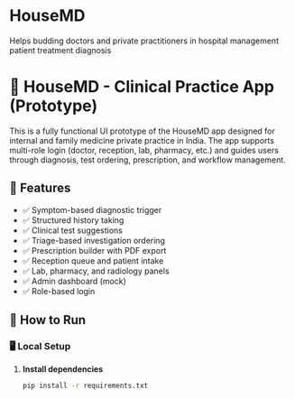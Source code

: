 # HouseMD
Helps budding doctors and private practitioners in hospital management patient treatment diagnosis 
# 🏥 HouseMD - Clinical Practice App (Prototype)

This is a fully functional UI prototype of the HouseMD app designed for internal and family medicine private practice in India. The app supports multi-role login (doctor, reception, lab, pharmacy, etc.) and guides users through diagnosis, test ordering, prescription, and workflow management.

## 🔧 Features

- ✅ Symptom-based diagnostic trigger
- ✅ Structured history taking
- ✅ Clinical test suggestions
- ✅ Triage-based investigation ordering
- ✅ Prescription builder with PDF export
- ✅ Reception queue and patient intake
- ✅ Lab, pharmacy, and radiology panels
- ✅ Admin dashboard (mock)
- ✅ Role-based login

## 🚀 How to Run

### 🖥️ Local Setup

1. **Install dependencies**
   ```bash
   pip install -r requirements.txt
